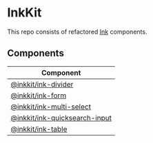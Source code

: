 # InkKit

This repo consists of refactored [Ink](https://github.com/vadimdemedes/ink) components.

## Components

|Component                                                                                                   | 
| ---------------------------------------------------------------------------------------------------------- |
|[@inkkit/ink-divider](https://github.com/deralaxo/InkKit/tree/main/packages/ink-divider)                    |
|[@inkkit/ink-form](https://github.com/deralaxo/InkKit/tree/main/packages/ink-form)                          |
|[@inkkit/ink-multi-select](https://github.com/deralaxo/InkKit/tree/main/packages/ink-multi-select)          |
|[@inkkit/ink-quicksearch-input](https://github.com/deralaxo/InkKit/tree/main/packages/ink-quicksearch-input)|
|[@inkkit/ink-table](https://github.com/deralaxo/InkKit/tree/main/packages/ink-table)                        |